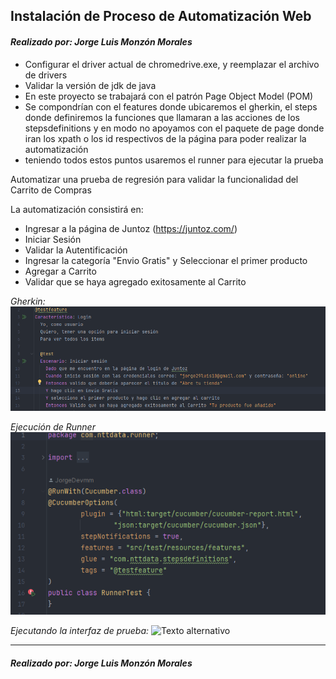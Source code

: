 ## **Instalación de Proceso de Automatización Web** ##

#### *Realizado por: Jorge Luis Monzón Morales*

- Configurar el driver actual de chromedrive.exe, y reemplazar el archivo de drivers
- Validar la versión de jdk de java
- En este proyecto se trabajará con el patrón Page Object Model (POM)
- Se compondrían con el features donde ubicaremos el gherkin, el steps donde definiremos la funciones 
  que llamaran a las acciones de los stepsdefinitions y en modo no apoyamos con el paquete de page 
  donde iran los xpath o los id respectivos de la página para poder realizar la automatización
- teniendo todos estos puntos usaremos el runner para ejecutar la prueba

Automatizar una prueba de regresión para validar la funcionalidad del Carrito de Compras

La automatización consistirá en:

- Ingresar a la página de Juntoz (https://juntoz.com/)
- Iniciar Sesión
- Validar la Autentificación
- Ingresar la categoría "Envio Gratis" y Seleccionar el primer producto
- Agregar a Carrito
- Validar que se haya agregado exitosamente al Carrito

*Gherkin:*
![Texto alternativo](src/test/resources/images/gherkin.png)

*Ejecución de Runner*
![Texto alternativo](src/test/resources/images/Ejecutando_Runner.png)


*Ejecutando la interfaz de prueba:*
![Texto alternativo](src/test/resources/images/Ejecutando_prueba-Ingresar_página_Juntoz.jpg)

-------------------
#### *Realizado por: Jorge Luis Monzón Morales*



